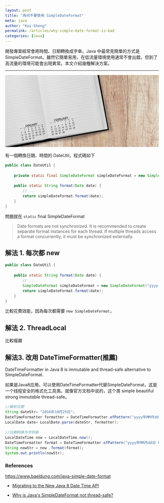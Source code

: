 ```yaml
---
layout: post
title: "為何不要使用 SimpleDateFormat"
meta: java
author: "Kai-Sheng"
permalink: /articles/why-simple-date-format-is-bad
categories: [Java]
--- 
```


開發專案經常會將時間、日期轉換成字串，Java 中最常見簡單的方式是 SimpleDateFormat。雖然它簡單易用，在低流量環境使用通常不會出錯，但到了高流量的環境可能會出現異常。本文介紹幾種解決方案。

---

![why-simple-date-format-is-bad.png](/assets/image/why-simple-date-format-is-bad.png)


有一個轉換日期、時間的 DateUtil，程式碼如下
 
```java
public class DateUtil {

    private static final SimpleDateFormat simpleDateFormat = new SimpleDateFormat("yyyy-MM-dd hh:mm:ss");
        
    public static String format(Date date) {
        // ...
        return simpleDateFormat.format(date);
    }
}
```

問題就在 `static` final SimpleDateFormat


> Date formats are not synchronized. It is recommended to create separate format instances for each thread. If multiple threads access a format concurrently, it must be synchronized externally.



## 解法 1. 每次都 new


```java
public class DateUtil {
        
    public static String format(Date date) {
        // ...
        SimpleDateFormat simpleDateFormat = new SimpleDateFormat("yyyy-MM-dd hh:mm:ss");
        return simpleDateFormat.format(date);
    }
}
```

比較花費效能，因為每次都需要 `new SimpleDateFormat`，

## 解法 2. ThreadLocal
比較複雜
## 解法3. 改用  DateTimeFormatter(推薦)
DateTimeFormatter in Java 8 is immutable and thread-safe alternative to SimpleDateFormat.


如果是Java8应用，可以使用DateTimeFormatter代替SimpleDateFormat，这是一个线程安全的格式化工具类。就像官方文档中说的，这个类 simple beautiful strong immutable thread-safe。

```java
//解析日期
String dateStr= "2016年10月25日";
DateTimeFormatter formatter = DateTimeFormatter.ofPattern("yyyy年MM月dd日");
LocalDate date= LocalDate.parse(dateStr, formatter);

//日期转换为字符串
LocalDateTime now = LocalDateTime.now();
DateTimeFormatter format = DateTimeFormatter.ofPattern("yyyy年MM月dd日 hh:mm a");
String nowStr = now .format(format);
System.out.println(nowStr);
```

### **References**
 

 https://www.baeldung.com/java-simple-date-format

 - [Migrating to the New Java 8 Date Time API](https://www.baeldung.com/migrating-to-java-8-date-time-api)

 - [Why is Java's SimpleDateFormat not thread-safe?](https://stackoverflow.com/questions/6840803/why-is-javas-simpledateformat-not-thread-safe)